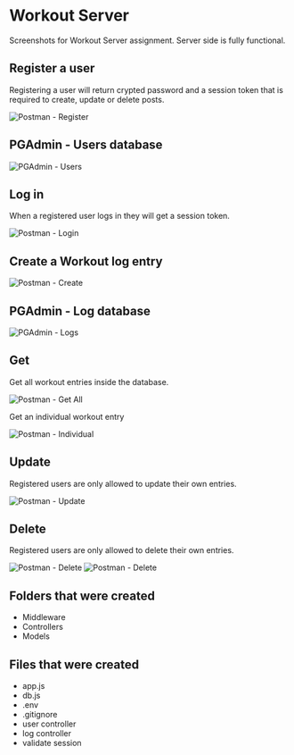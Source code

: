 # Workout Server

Screenshots for Workout Server assignment. Server side is fully functional.

## Register a user

Registering a user will return crypted password and a session token that is required to create, update or delete posts.

![Postman - Register](https://github.com/jcharfauros/Workout-Log/blob/master/server/assets/WL_register.png)

## PGAdmin - Users database

![PGAdmin - Users](https://github.com/jcharfauros/Workout-Log/blob/master/server/assets/PGA_users.png)

## Log in

When a registered user logs in they will get a session token.

![Postman - Login](https://github.com/jcharfauros/Workout-Log/blob/master/server/assets/WL_login.png)

## Create a Workout log entry

![Postman - Create](https://github.com/jcharfauros/Workout-Log/blob/master/server/assets/WL_create.png)

## PGAdmin - Log database

![PGAdmin - Logs](https://github.com/jcharfauros/Workout-Log/blob/master/server/assets/PGA_logs.png)

## Get

Get all workout entries inside the database.

![Postman - Get All](https://github.com/jcharfauros/Workout-Log/blob/master/server/assets/WL_getAll.png)

Get an individual workout entry

![Postman - Individual](https://github.com/jcharfauros/Workout-Log/blob/master/server/assets/WL_getIndividual.png)

## Update

Registered users are only allowed to update their own entries.

![Postman - Update](https://github.com/jcharfauros/Workout-Log/blob/master/server/assets/WL_update.png)

## Delete

Registered users are only allowed to delete their own entries.

![Postman - Delete](https://github.com/jcharfauros/Workout-Log/blob/master/server/assets/WL_deleteSuccess.png)
![Postman - Delete](https://github.com/jcharfauros/Workout-Log/blob/master/server/assets/WL_deleteErr.png)

## Folders that were created

- Middleware
- Controllers
- Models

## Files that were created

- app.js
- db.js
- .env
- .gitignore
- user controller
- log controller
- validate session
